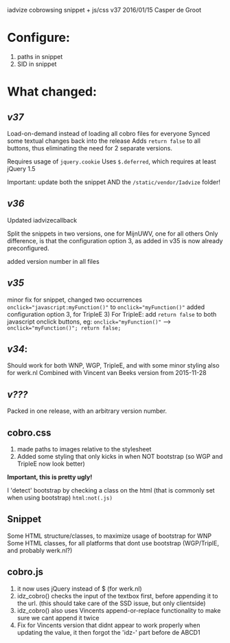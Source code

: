 iadvize cobrowsing snippet + js/css
v37
2016/01/15 Casper de Groot


Configure:
==========
1) paths in snippet 
2) SID in snippet 


What changed:
=============
*v37*
-----
Load-on-demand instead of loading all cobro files for everyone
Synced some textual changes back into the release
Adds `return false` to all buttons, thus eliminating the need for 2 separate versions.

Requires usage of `jquery.cookie`
Uses `$.deferred`, which requires at least jQuery 1.5

Important: update both the snippet AND the `/static/vendor/Iadvize` folder! 


*v36*
-----
Updated iadvizecallback

Split the snippets in two versions,
one for MijnUWV, one for all others
Only difference, is that the configuration option 3, as added in v35 is now already preconfigured.

added version number in all files

*v35*
-----
minor fix for snippet, changed two occurrences `onclick="javascript:myFunction()"` to `onclick="myFunction()"`
added configuration option 3, for TripleE
3) For TripleE: add `return false` to both javascript onclick buttons, eg:
`onclick="myFunction()"`  --> `onclick="myFunction()"; return false;`


*v34*:
-----
Should work for both WNP, WGP, TripleE, and with some minor styling also for werk.nl
Combined with Vincent van Beeks version from 2015-11-28

*v???*
-----
Packed in one release, with an arbitrary version number.

cobro.css
---------
1) made paths to images relative to the stylesheet
2) Added some styling that only kicks in when NOT bootstrap
(so WGP and TripleE now look better)

**Important, this is pretty ugly!**

I 'detect' bootstrap by checking a class on the html (that is commonly set when using bootstrap)
`html:not(.js)`

Snippet
-------
Some HTML structure/classes, to maximize usage of bootstrap for WNP
Some HTML classes, for all platforms that dont use bootstrap (WGP/TriplE, and probably werk.nl?)

cobro.js
--------
1) it now uses jQuery instead of $   (for werk.nl)
2) idz_cobro() checks the input of the textbox first, before appending it to the url. (this should take care of the SSD issue, but only clientside)
3) idz_cobro() also uses Vincents append-or-replace functionality to make sure we cant append it twice
4) Fix for Vincents version that didnt appear to work properly when updating the value, it then forgot the 'idz-' part before de ABCD1
